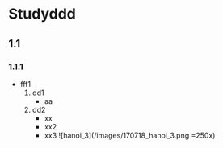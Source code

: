 # Studyddd
## 1.1
### 1.1.1
- fff1
  1. dd1
      - aa
  2. dd2
      - xx
      - xx2
      - xx3
![hanoi_3](/images/170718_hanoi_3.png =250x)
